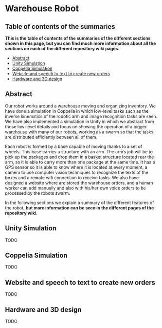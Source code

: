 # Warehouse Robot

## Table of contents of the summaries

**This is the table of contents of the summaries of the different sections shown in this page, but you can find much more information about all the sections on each of the different repository wiki pages.**

* [Abstract](#Abstract)
* [Unity Simulation](#Unity-Simulation)
* [Coppelia Simulation](#Coppelia-Simulation)
* [Website and speech to text to create new orders](#Website-and-speech-to-text-to-create-new-orders)
* [Hardware and 3D design](#Hardware-and-3D-design)

## Abstract

Our robot works around a warehouse moving and organizing inventory. We have done a simulation in Coppelia in which low-level tasks such as the inverse kinematics of the robotic arm and image recognition tasks are seen. We have also implemented a simulation in Unity in which we abstract from those low-level details and focus on showing the operation of a bigger warehouse with many of our robots, working as a swarm so that the tasks are distributed efficiently between all of them.

Each robot is formed by a base capable of moving thanks to a set of wheels. This base carries a structure with an arm. The arm’s job will be to pick up the packages and drop them in a basket structure located rear the arm, so it is able to carry more than one package at the same time. It has a GPS sensor so it is able to know where it is located at every moment, a camera to use computer vision techniques to recognize the texts of the boxes and a remote wifi connection to receive tasks. We also have designed a website where are stored the warehouse orders, and a human worker can add manually and also with his/her own voice orders to be processed by the robots swarm.

In the following sections we explain a summary of the different features of the robot, **but more information can be seen in the different pages of the repository wiki**.

## Unity Simulation

TODO

## Coppelia Simulation

TODO

## Website and speech to text to create new orders

TODO

## Hardware and 3D design

TODO

